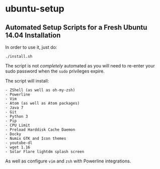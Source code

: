 # ubuntu-setup

## Automated Setup Scripts for a Fresh Ubuntu 14.04 Installation

In order to use it, just do:

```
./install.sh
```

The script is not *completely* automated as you will need to re-enter your sudo
password when the `sudo` privileges expire.

The script will install:

    - ZShell (as well as oh-my-zsh)
    - Powerline
    - Vim
    - Atom (as well as Atom packages)
    - Java 7
    - Git
    - Python 3
    - Pip
    - CPU Limit
    - Preload Harddisk Cache Daemon
    - Docky
    - Numix GTK and Icon themes
    - youtube-dl
    - wget 1.16
    - Solar Flare lightdm splash screen

As well as configure `vim` and `zsh` with Powerline integrations.

